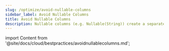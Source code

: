 ```yaml
---
slug: /optimize/avoid-nullable-columns
sidebar_label: Avoid Nullable Columns
title: Avoid Nullable Columns
description: Nullable columns (e.g. Nullable(String)) create a separate column of UInt8 type.
---
```


import Content from '@site/docs/cloud/bestpractices/avoidnullablecolumns.md';

<Content />
